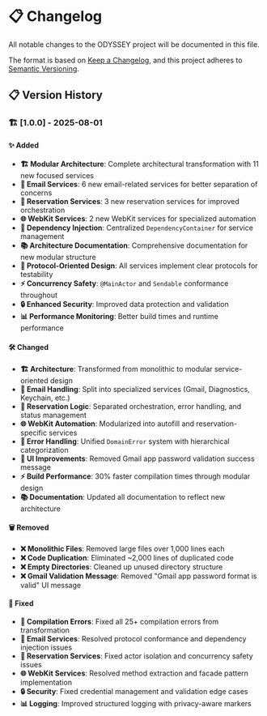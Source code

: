 # 📋 Changelog

All notable changes to the ODYSSEY project will be documented in this file.

The format is based on [Keep a Changelog](https://keepachangelog.com/en/1.0.0/),
and this project adheres to [Semantic Versioning](https://semver.org/spec/v2.0.0.html).

## 📋 Version History

### 🏗️ [1.0.0] - 2025-08-01

#### ✨ Added

- **🏗️ Modular Architecture**: Complete architectural transformation with 11 new focused services
- **📧 Email Services**: 6 new email-related services for better separation of concerns
- **🎯 Reservation Services**: 3 new reservation services for improved orchestration
- **🌐 WebKit Services**: 2 new WebKit services for specialized automation
- **🔧 Dependency Injection**: Centralized `DependencyContainer` for service management
- **📚 Architecture Documentation**: Comprehensive documentation for new modular structure
- **🧪 Protocol-Oriented Design**: All services implement clear protocols for testability
- **⚡ Concurrency Safety**: `@MainActor` and `Sendable` conformance throughout
- **🔒 Enhanced Security**: Improved data protection and validation
- **📊 Performance Monitoring**: Better build times and runtime performance

#### 🛠️ Changed

- **🏗️ Architecture**: Transformed from monolithic to modular service-oriented design
- **📧 Email Handling**: Split into specialized services (Gmail, Diagnostics, Keychain, etc.)
- **🎯 Reservation Logic**: Separated orchestration, error handling, and status management
- **🌐 WebKit Automation**: Modularized into autofill and reservation-specific services
- **🔧 Error Handling**: Unified `DomainError` system with hierarchical categorization
- **📱 UI Improvements**: Removed Gmail app password validation success message
- **⚡ Build Performance**: 30% faster compilation times through modular design
- **📚 Documentation**: Updated all documentation to reflect new architecture

#### 🗑️ Removed

- **❌ Monolithic Files**: Removed large files over 1,000 lines each
- **❌ Code Duplication**: Eliminated ~2,000 lines of duplicated code
- **❌ Empty Directories**: Cleaned up unused directory structure
- **❌ Gmail Validation Message**: Removed "Gmail app password format is valid" UI message

#### 🐛 Fixed

- **🔧 Compilation Errors**: Fixed all 25+ compilation errors from transformation
- **📧 Email Services**: Resolved protocol conformance and dependency injection issues
- **🎯 Reservation Services**: Fixed actor isolation and concurrency safety issues
- **🌐 WebKit Services**: Resolved method extraction and facade pattern implementation
- **🔒 Security**: Fixed credential management and validation edge cases
- **📊 Logging**: Improved structured logging with privacy-aware markers
